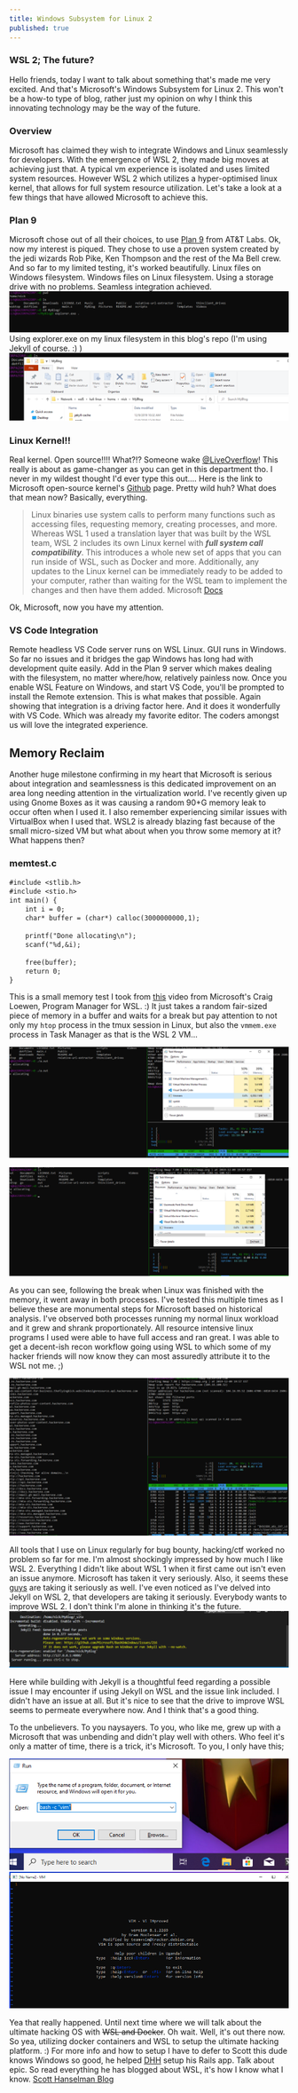 ```yaml
---
title: Windows Subsystem for Linux 2
published: true
---
```




### WSL 2; The future?
Hello friends, today I want to talk about something that's made me very excited. And that's Microsoft's Windows Subsystem for Linux 2.  This won't be a how-to type of blog, rather just my opinion on why I think this innovating technology may be the way of the future. 

### Overview
Microsoft has claimed they wish to integrate Windows and Linux seamlessly for developers. With the emergence of WSL 2, they made big moves at achieving just that. A typical vm experience is isolated and uses limited system resources. However WSL 2 which utilizes a hyper-optimised linux kernel, that allows for full system resource utilization. 
Let's take a look at a few things that have allowed Microsoft to achieve this. 

### Plan 9
Microsoft chose out of all their choices, to use [Plan 9](https://9p.io/plan9/) from AT&T Labs. Ok, now my interest is piqued. They chose to use a proven system created by the jedi wizards Rob Pike, Ken Thompson and the rest of the Ma Bell crew. And so far to my limited testing, it's worked beautifully.  Linux files on Windows filesystem. Windows files on Linux filesystem. Using a storage drive with no problems. Seamless integration achieved.  
![Plan 9 In Action](/assets/plan9inaction1.png)
Using explorer.exe on my linux filesystem in this blog's repo  (I'm using Jekyll of course. :) )
![Seamlessness Achieved](/assets/plan9inaction2.png)

### Linux Kernel!!
Real kernel.  Open source!!!! What?!? Someone wake [@LiveOverflow](https://twitter.com/LiveOverflow)! This really is about as game-changer as you can get in this department tho. I never in my wildest thought I'd ever type this out.... Here is the link to Microsoft open-source kernel's [Github](https://github.com/microsoft/WSL2-Linux-Kernel) page.  Pretty wild huh? What does that mean now? Basically, everything. 
>Linux binaries use system calls to perform many functions such as accessing files, requesting memory, creating processes, and more. Whereas WSL 1 used a translation layer that was built by the WSL team, WSL 2 includes its own Linux kernel with ***full system call compatibility***. This introduces a whole new set of apps that you can run inside of WSL, such as Docker and more. Additionally, any updates to the Linux kernel can be immediately ready to be added to your computer, rather than waiting for the WSL team to implement the changes and then have them added.
> Microsoft [Docs](https://docs.microsoft.com/en-us/windows/wsl/wsl2-about)

Ok, Microsoft, now you have my attention. 

### VS Code Integration
Remote headless VS Code server runs on WSL Linux.  GUI runs in Windows. So far no issues and it bridges the gap Windows has long had with development quite easily. Add in the Plan 9 server which makes dealing with the filesystem, no matter where/how, relatively painless now. Once you enable WSL Feature on Windows, and start VS Code, you'll be prompted to install the Remote extension. This is what makes that possible. Again showing that integration is a driving factor here. And it does it wonderfully with VS Code. Which was already my favorite editor. The coders amongst us will love the integrated experience.

## Memory Reclaim
Another huge milestone confirming in my heart that Microsoft is serious about integration and seamlessness is this dedicated improvement on an area long needing attention in the virtualization world. I've recently given up using Gnome Boxes as it was causing a random 90+G memory leak to occur often when I used it. I also remember experiencing similar issues with VirtualBox when I used that. WSL2 is already blazing fast because of the small micro-sized VM but what about when you throw some memory at it? What happens then? 


### memtest.c
```
#include <stlib.h>
#include <stio.h>
int main() {
	int i = 0;
	char* buffer = (char*) calloc(3000000000,1);

	printf("Done allocating\n");
	scanf("%d,&i);

	free(buffer);
	return 0;
}
```
This is a small memory test I took from [this](https://www.youtube.com/watch?v=K9GPOHrZgr4&t=74s) video from Microsoft's Craig Loewen, Program Manager for WSL. :) It just takes a random fair-sized piece of memory in a buffer and waits for a break but pay attention to not only my `htop` process in the tmux session in Linux, but also the `vmmem.exe` process in Task Manager as that is the WSL 2 VM...


![During](/assets/memorytest.png)


![After](/assets/reclaimachieved.png)

As you can see, following the break when Linux was finished with the memory, it went away in both processes. I've tested this multiple times as I believe these are monumental steps for Microsoft based on historical analysis. I've observed both processes running my normal linux workload and it grew and shrank proportionately. All resource intensive linux programs I used were able to have full access and ran great. I was able to get a decent-ish recon workflow going using WSL to which some of my hacker friends will now know they can most assuredly attribute it to the WSL not me. ;) 

![Recon](/assets/hackingwsl1.png)

All tools that I use on Linux regularly for bug bounty, hacking/ctf worked no problem so far for me. I'm almost shockingly impressed by how much I like WSL 2. Everything I didn't like about WSL 1 when it first came out isn't even an issue anymore.  Microsoft has taken it very seriously.  Also, it seems these [guys](https://www.zdnet.com/article/canonical-makes-ubuntu-for-windows-subsystem-for-linux-a-priority/) are taking it seriously as well. I've even noticed as I've delved into Jekyll on WSL 2, that developers are taking it seriously. Everybody wants to improve WSL 2. I don't think I'm alone in thinking it's the future. ![Priority](/assets/truepriority.png)

Here while building with Jekyll is a thoughtful feed regarding a possible issue I may encounter if using Jekyll on WSL and the issue link included. I didn't have an issue at all. But it's nice to see that the drive to improve WSL seems to permeate everywhere now. And I think that's a good thing. 

To the unbelievers. To you naysayers. To you, who like me, grew up with a Microsoft that was unbending and didn't play well with others. Who feel it's only a matter of time, there is a trick, it's Microsoft. To you, I only have this;



![True](/assets/boo.png) ![Integration](/assets/yah!.png)
                   

Yea that really happened. Until next time where we will talk about the ultimate hacking OS with ~~WSL and Docker~~. Oh wait. Well, it's out there now. So yea, utilizing docker containers and WSL to setup the ultimate hacking platform.  :)
For more info and how to setup I have to defer to Scott this dude knows Windows so good, he helped [DHH](https://dev.to/hminaya/how-to-run-ruby-on-rails-with-windows-10-and-wsl-1-4he2?fbclid=IwAR25O5SNtGkK5P2R1haISLn0ZXySzDSjRwtRcdd58XWar4mQz57qT3xTrRY) setup his Rails app. Talk about epic. So read everything he has blogged about WSL, it's how I know what I know. [Scott Hanselman Blog](https://www.hanselman.com/)